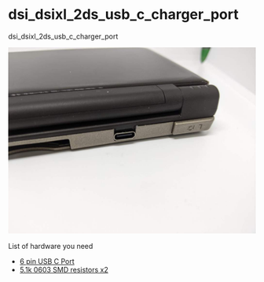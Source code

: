 # dsi_dsixl_2ds_usb_c_charger_port
dsi_dsixl_2ds_usb_c_charger_port

![alt text](https://github.com/facelesstech/dsi_dsixl_2ds_usb_c_charger_port/blob/main/dsi_usbc.jpg?raw=true)

List of hardware you need

 * [6 pin USB C Port](https://www.aliexpress.com/item/32966491026.html?spm=a2g0o.productlist.0.0.40682b02dGnW8h&algo_pvid=d52f6c09-77d8-4ea5-9f91-3c1a38f8a389&algo_exp_id=d52f6c09-77d8-4ea5-9f91-3c1a38f8a389-0&pdp_ext_f=%7B%22sku_id%22%3A%2266546029161%22%7D&pdp_npi=2%40dis%21GBP%21%210.47%210.47%21%211.97%21%21%402100bdd716543375023874249e4539%2166546029161%21sea)
 * [5.1k 0603 SMD resistors x2](https://www.aliexpress.com/item/1005001436923851.html?spm=a2g0o.productlist.0.0.1dab6ecdFCRr6p&algo_pvid=8ccb23e2-83dc-4ed7-917b-6b67ea6ceffa&algo_exp_id=8ccb23e2-83dc-4ed7-917b-6b67ea6ceffa-0&pdp_ext_f=%7B%22sku_id%22%3A%2212000016109475033%22%7D&pdp_npi=2%40dis%21GBP%21%210.09%210.09%21%21%21%21%402100bde316543376141027916e302a%2112000016109475033%21sea)

